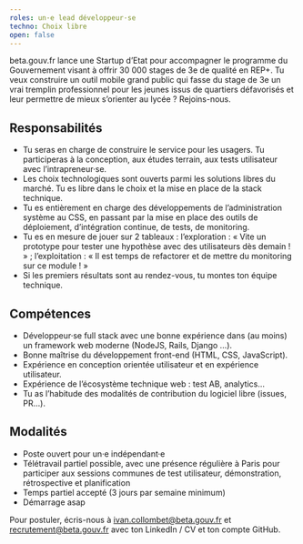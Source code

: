 ```yaml
---
roles: un·e lead développeur·se
techno: Choix libre
open: false
---
```


beta.gouv.fr lance une Startup d’Etat pour accompagner le programme du Gouvernement visant à offrir 30 000 stages de 3e de qualité en REP+. Tu veux construire un outil mobile grand public qui fasse du stage de 3e un vrai tremplin professionnel pour les jeunes issus de quartiers défavorisés et leur permettre de mieux s’orienter au lycée ? Rejoins-nous.

<!--more-->

## Responsabilités

- Tu seras en charge de construire le service pour les usagers. Tu participeras à la conception, aux études terrain, aux tests utilisateur avec l’intrapreneur·se.
- Les choix technologiques sont ouverts parmi les solutions libres du marché. Tu es libre dans le choix et la mise en place de la stack technique.
- Tu es entièrement en charge des développements de l’administration système au CSS, en passant par la mise en place des outils de déploiement, d’intégration continue, de tests, de monitoring.
- Tu es en mesure de jouer sur 2 tableaux : l’exploration : « Vite un prototype pour tester une hypothèse avec des utilisateurs dès demain ! » ; l’exploitation : « Il est temps de refactorer et de mettre du monitoring sur ce module ! »
- Si les premiers résultats sont au rendez-vous, tu montes ton équipe technique.

## Compétences

- Développeur·se full stack avec une bonne expérience dans (au moins) un framework web moderne (NodeJS, Rails, Django …).
- Bonne maîtrise du développement front-end (HTML, CSS, JavaScript).
- Expérience en conception orientée utilisateur et en expérience utilisateur.
- Expérience de l’écosystème technique web : test AB, analytics…
- Tu as l’habitude des modalités de contribution du logiciel libre (issues, PR…).

## Modalités

- Poste ouvert pour un·e indépendant·e
- Télétravail partiel possible, avec une présence régulière à Paris pour participer aux sessions communes de test utilisateur, démonstration, rétrospective et planification
- Temps partiel accepté (3 jours par semaine minimum)
- Démarrage asap

Pour postuler, écris-nous à ivan.collombet@beta.gouv.fr et recrutement@beta.gouv.fr avec ton LinkedIn / CV et ton compte GitHub.

